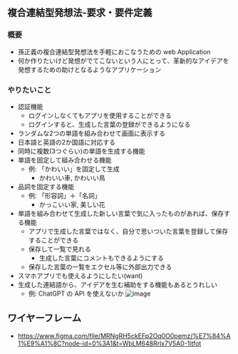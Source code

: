 ## 複合連結型発想法-要求・要件定義

### 概要

* 孫正義の複合連結型発想法を手軽におこなうための web Application
* 何か作りたいけど発想がでてこないという人にとって、革新的なアイデアを発想するための助けとなるようなアプリケーション

### やりたいこと

* 認証機能
    * ログインしなくてもアプリを使用することができる
    * ログインすると、生成した言葉の登録ができるようになる
* ランダムな2つの単語を組み合わせて画面に表示する
* 日本語と英語の2か国語に対応する
* 同時に複数(3つぐらい)の単語を生成する機能
* 単語を固定して組み合わせる機能
    * 例: 「かわいい」を固定して生成
        * かわいい車, かわいい鳥
* 品詞を固定する機能
    * 例: 「形容詞」＋「名詞」
        * かっこいい家, 美しい花
* 単語を組み合わせて生成した新しい言葉で気に入ったものがあれば、保存する機能
    * アプリで生成した言葉ではなく、自分で思いついた言葉を登録して保存することができる
    * 保存して一覧で見れる
        * 生成した言葉にコメントもできるようにする
    * 保存した言葉の一覧をエクセル等に外部出力できる
* スマホアプリでも使えるようにしたい(want)
* 生成した連結語から、アイデアを生む補助をする機能もあるとうれしい
    * 例: ChatGPT の API を使えないか
![image](https://user-images.githubusercontent.com/59964162/223427135-a9a21d9d-9274-4104-9d79-d4891689ecf0.png)

## ワイヤーフレーム

* https://www.figma.com/file/MRNgRH5ckEFp2Oq0O0pemz/%E7%84%A1%E9%A1%8C?node-id=0%3A1&t=WbLM648Rrlx7V5A0-1itfot


